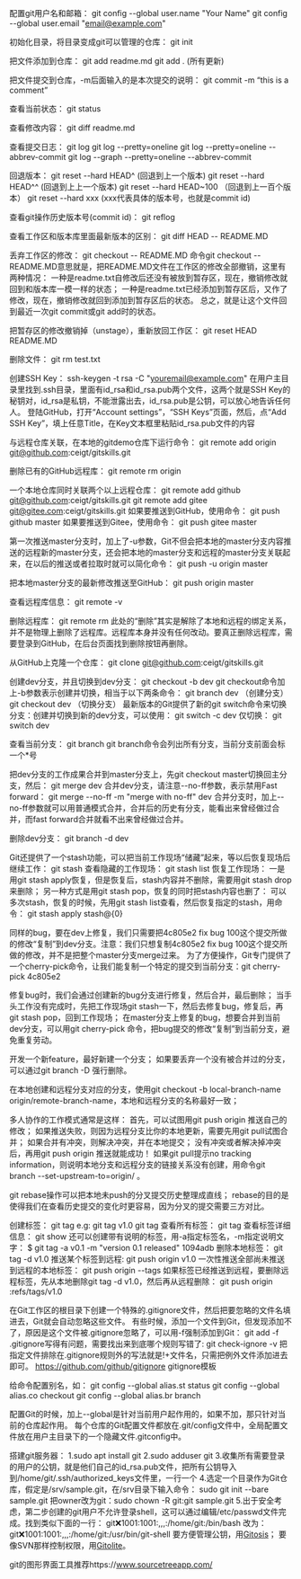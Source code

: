 配置git用户名和邮箱：
git config --global user.name "Your Name"
git config --global user.email "email@example.com"

初始化目录，将目录变成git可以管理的仓库：
git init

把文件添加到仓库：
git add readme.md
git add . (所有更新)

把文件提交到仓库，-m后面输入的是本次提交的说明：
git commit -m “this is a comment”

查看当前状态：
git status

查看修改内容：
git diff readme.md

查看提交日志：
git log
git log --pretty=oneline 
git log --pretty=oneline --abbrev-commit
git log --graph --pretty=oneline --abbrev-commit

回退版本：
git reset --hard HEAD^ (回退到上一个版本)
git reset --hard HEAD^^ (回退到上上一个版本)
git reset --hard HEAD~100 （回退到上一百个版本）
git reset --hard xxx  (xxx代表具体的版本号，也就是commit id)

查看git操作历史版本号(commit id)：
git reflog

查看工作区和版本库里面最新版本的区别：
git diff HEAD -- README.MD

丢弃工作区的修改：
git checkout -- README.MD
命令git checkout -- README.MD意思就是，把README.MD文件在工作区的修改全部撤销，这里有两种情况：
一种是readme.txt自修改后还没有被放到暂存区，现在，撤销修改就回到和版本库一模一样的状态；
一种是readme.txt已经添加到暂存区后，又作了修改，现在，撤销修改就回到添加到暂存区后的状态。
总之，就是让这个文件回到最近一次git commit或git add时的状态。

把暂存区的修改撤销掉（unstage），重新放回工作区：
git reset HEAD README.MD

删除文件：
git rm test.txt

创建SSH Key：
ssh-keygen -t rsa -C "youremail@example.com"
在用户主目录里找到.ssh目录，里面有id_rsa和id_rsa.pub两个文件，这两个就是SSH Key的秘钥对，id_rsa是私钥，不能泄露出去，id_rsa.pub是公钥，可以放心地告诉任何人。
登陆GitHub，打开“Account settings”，“SSH Keys”页面，然后，点“Add SSH Key”，填上任意Title，在Key文本框里粘贴id_rsa.pub文件的内容

与远程仓库关联，在本地的gitdemo仓库下运行命令：
git remote add origin git@github.com:ceigt/gitskills.git

删除已有的GitHub远程库：
git remote rm origin

一个本地仓库同时关联两个以上远程仓库：
git remote add github git@github.com:ceigt/gitskills.git
git remote add gitee git@gitee.com:ceigt/gitskills.git
如果要推送到GitHub，使用命令：
git push github master
如果要推送到Gitee，使用命令：
git push gitee master


第一次推送master分支时，加上了-u参数，Git不但会把本地的master分支内容推送的远程新的master分支，还会把本地的master分支和远程的master分支关联起来，在以后的推送或者拉取时就可以简化命令：
git push -u origin master

把本地master分支的最新修改推送至GitHub：
git push origin master

查看远程库信息：
git remote -v

删除远程库：
git remote rm <name>
此处的“删除”其实是解除了本地和远程的绑定关系，并不是物理上删除了远程库。远程库本身并没有任何改动。要真正删除远程库，需要登录到GitHub，在后台页面找到删除按钮再删除。

从GitHub上克隆一个仓库：
git clone git@github.com:ceigt/gitskills.git

创建dev分支，并且切换到dev分支：
git checkout -b dev
git checkout命令加上-b参数表示创建并切换，相当于以下两条命令：
git branch dev （创建分支）
git checkout dev （切换分支）
最新版本的Git提供了新的git switch命令来切换分支：创建并切换到新的dev分支，可以使用：
git switch -c dev
仅切换：
git switch dev


查看当前分支：
git branch
git branch命令会列出所有分支，当前分支前面会标一个*号

把dev分支的工作成果合并到master分支上，先git checkout master切换回主分支，然后：
git merge dev
合并dev分支，请注意--no-ff参数，表示禁用Fast forward：
git merge --no-ff -m "merge with no-ff" dev
合并分支时，加上--no-ff参数就可以用普通模式合并，合并后的历史有分支，能看出来曾经做过合并，而fast forward合并就看不出来曾经做过合并。

删除dev分支：
git branch -d dev

Git还提供了一个stash功能，可以把当前工作现场“储藏”起来，等以后恢复现场后继续工作：
git stash
查看隐藏的工作现场：
git stash list
恢复工作现场：
一是用git stash apply恢复，但是恢复后，stash内容并不删除，需要用git stash drop来删除；
另一种方式是用git stash pop，恢复的同时把stash内容也删了：
可以多次stash，恢复的时候，先用git stash list查看，然后恢复指定的stash，用命令：
 git stash apply stash@{0}

同样的bug，要在dev上修复，我们只需要把4c805e2 fix bug 100这个提交所做的修改“复制”到dev分支。注意：我们只想复制4c805e2 fix bug 100这个提交所做的修改，并不是把整个master分支merge过来。
为了方便操作，Git专门提供了一个cherry-pick命令，让我们能复制一个特定的提交到当前分支：git cherry-pick 4c805e2

修复bug时，我们会通过创建新的bug分支进行修复，然后合并，最后删除；
当手头工作没有完成时，先把工作现场git stash一下，然后去修复bug，修复后，再git stash pop，回到工作现场；
在master分支上修复的bug，想要合并到当前dev分支，可以用git cherry-pick <commit>命令，把bug提交的修改“复制”到当前分支，避免重复劳动。

开发一个新feature，最好新建一个分支；
如果要丢弃一个没有被合并过的分支，可以通过git branch -D <name>强行删除。

在本地创建和远程分支对应的分支，使用git checkout -b local-branch-name origin/remote-branch-name，本地和远程分支的名称最好一致；

多人协作的工作模式通常是这样：
    首先，可以试图用git push origin <branch-name>推送自己的修改；
    如果推送失败，则因为远程分支比你的本地更新，需要先用git pull试图合并；
    如果合并有冲突，则解决冲突，并在本地提交；
    没有冲突或者解决掉冲突后，再用git push origin <branch-name>推送就能成功！
如果git pull提示no tracking information，则说明本地分支和远程分支的链接关系没有创建，用命令git branch --set-upstream-to=origin/<remote-branch> <local-branch>。



git rebase操作可以把本地未push的分叉提交历史整理成直线；
rebase的目的是使得我们在查看历史提交的变化时更容易，因为分叉的提交需要三方对比。

创建标签：
git tag <name>  e.g: git tag v1.0   git tag <name> <commit id> 
查看所有标签：
git tag
查看标签详细信息：
git show <tagname>
还可以创建带有说明的标签，用-a指定标签名，-m指定说明文字：
$ git tag -a v0.1 -m "version 0.1 released" 1094adb
删除本地标签：
git tag -d v1.0
推送某个标签到远程:
git push origin v1.0
一次性推送全部尚未推送到远程的本地标签：
git push origin --tags
如果标签已经推送到远程，要删除远程标签，先从本地删除git tag -d v1.0，然后再从远程删除：
git push origin :refs/tags/v1.0

在Git工作区的根目录下创建一个特殊的.gitignore文件，然后把要忽略的文件名填进去，Git就会自动忽略这些文件。
有些时候，添加一个文件到Git，但发现添加不了，原因是这个文件被.gitignore忽略了，可以用-f强制添加到Git：
git add -f <filename>
.gitignore写得有问题，需要找出来到底哪个规则写错了:
git check-ignore -v <filename>
把指定文件排除在.gitignore规则外的写法就是!+文件名，只需把例外文件添加进去即可。
https://github.com/github/gitignore  gitignore模板

给命令配置别名，如：
git config --global alias.st status
git config --global alias.co checkout
git config --global alias.br branch

配置Git的时候，加上--global是针对当前用户起作用的，如果不加，那只针对当前的仓库起作用。
每个仓库的Git配置文件都放在.git/config文件中，全局配置文件放在用户主目录下的一个隐藏文件.gitconfig中。

搭建git服务器：
1.sudo apt install git
2.sudo adduser git
3.收集所有需要登录的用户的公钥，就是他们自己的id_rsa.pub文件，把所有公钥导入到/home/git/.ssh/authorized_keys文件里，一行一个
4.选定一个目录作为Git仓库，假定是/srv/sample.git，在/srv目录下输入命令：
sudo git init --bare sample.git
把owner改为git：sudo chown -R git:git sample.git
5.出于安全考虑，第二步创建的git用户不允许登录shell，这可以通过编辑/etc/passwd文件完成。找到类似下面的一行：
git:x:1001:1001:,,,:/home/git:/bin/bash
改为：
git:x:1001:1001:,,,:/home/git:/usr/bin/git-shell
要方便管理公钥，用[Gitosis](https://github.com/res0nat0r/gitosis)；
要像SVN那样控制权限，用[Gitolite](https://github.com/sitaramc/gitolite)。

git的图形界面工具推荐https://www.sourcetreeapp.com/




















